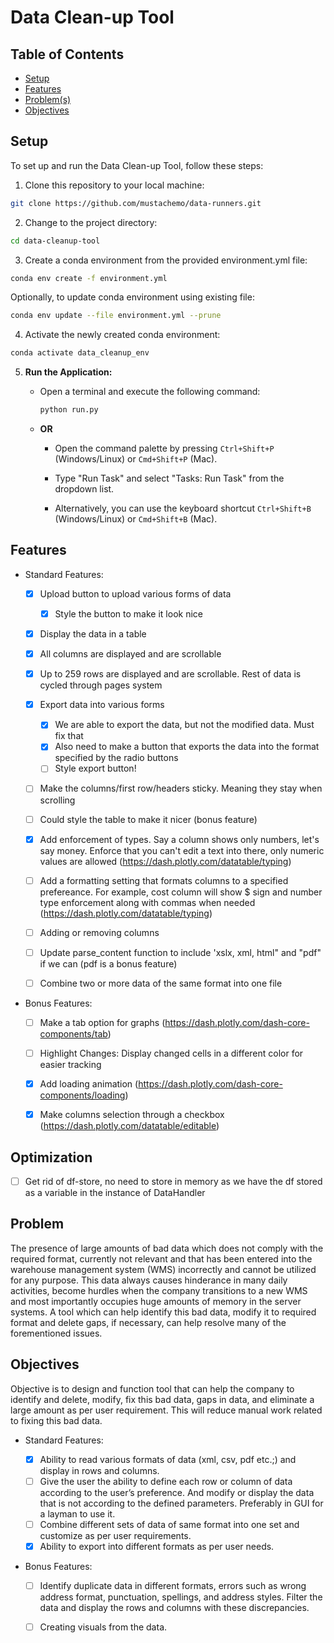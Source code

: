 # Data Clean-up Tool

## Table of Contents

- [Setup](#setup)
- [Features](#features)
- [Problem(s)](#problem)
- [Objectives](#objectives)


## Setup

To set up and run the Data Clean-up Tool, follow these steps:

1. Clone this repository to your local machine:

  ```bash
  git clone https://github.com/mustachemo/data-runners.git
  ```

2. Change to the project directory:

  ```bash
  cd data-cleanup-tool
  ```

3. Create a conda environment from the provided environment.yml file:

  ```bash
  conda env create -f environment.yml
  ```

  Optionally, to update conda environment using existing file:
  
  ```bash
  conda env update --file environment.yml --prune
  ```

4. Activate the newly created conda environment:

  ```bash
  conda activate data_cleanup_env
  ```

5. **Run the Application:**

   - Open a terminal and execute the following command:
   
     ```bash
     python run.py
     ```

   - **OR**

     - Open the command palette by pressing `Ctrl+Shift+P` (Windows/Linux) or `Cmd+Shift+P` (Mac).

     - Type "Run Task" and select "Tasks: Run Task" from the dropdown list.

     - Alternatively, you can use the keyboard shortcut `Ctrl+Shift+B` (Windows/Linux) or `Cmd+Shift+B` (Mac).

## Features

- Standard Features:

  - [x] Upload button to upload various forms of data 
    - [x] Style the button to make it look nice
  - [x] Display the data in a table
  - [x] All columns are displayed and are scrollable
  - [x] Up to 259 rows are displayed and are scrollable. Rest of data is cycled through pages system
  - [x] Export data into various forms
    - [x] We are able to export the data, but not the modified data. Must fix that
    - [x] Also need to make a button that exports the data into the format specified by the radio buttons
    - [ ] Style export button!
  - [ ] Make the columns/first row/headers sticky. Meaning they stay when scrolling

  - [ ] Could style the table to make it nicer (bonus feature)
  - [x] Add enforcement of types. Say a column shows only numbers, let's say money. Enforce that you can't edit a text into there, only numeric values are allowed (https://dash.plotly.com/datatable/typing)
  - [ ] Add a formatting setting that formats columns to a specified prefereance. For example, cost column will show $ sign and number type enforcement along with commas when needed (https://dash.plotly.com/datatable/typing)
  - [ ] Adding or removing columns
  - [ ] Update parse_content function to include 'xslx, xml, html" and "pdf" if we can (pdf is a bonus feature)
  - [ ] Combine two or more data of the same format into one file

- Bonus Features:

  - [ ] Make a tab option for graphs (https://dash.plotly.com/dash-core-components/tab)
  - [ ] Highlight Changes: Display changed cells in a different color for easier tracking
  - [x] Add loading animation (https://dash.plotly.com/dash-core-components/loading)
  - [x] Make columns selection through a checkbox (https://dash.plotly.com/datatable/editable)



## Optimization

- [ ] Get rid of df-store, no need to store in memory as we have the df stored as a variable in the instance of DataHandler

## Problem

The presence of large amounts of bad data which does not comply with the required format, currently not relevant and that has been entered into the warehouse management system (WMS) incorrectly and cannot be utilized for any purpose. This data always causes hinderance in many daily activities, become hurdles when the company transitions to a new WMS and most importantly occupies huge amounts of memory in the server systems. A tool which can help identify this bad data, modify it to required format and delete gaps, if necessary, can help resolve many of the forementioned issues.

## Objectives 

Objective is to design and function tool that can help the company to identify and delete, modify, fix this bad data, gaps in data, and eliminate a large amount as per user requirement. This will reduce manual work related to fixing this bad data.

- Standard Features:

  - [x] Ability to read various formats of data (xml, csv, pdf etc.;) and display in rows and columns.
  - [ ] Give the user the ability to define each row or column of data according to the user’s preference. And modify or
display the data that is not according to the defined parameters. Preferably in GUI for a layman to use it.
  - [ ] Combine different sets of data of same format into one set and customize as per user requirements.
  - [x] Ability to export into different formats as per user needs.

- Bonus Features:

  - [ ] Identify duplicate data in different formats, errors such as wrong address format, punctuation, spellings, and
address styles. Filter the data and display the rows and columns with these discrepancies.
  - [ ] Creating visuals from the data.

